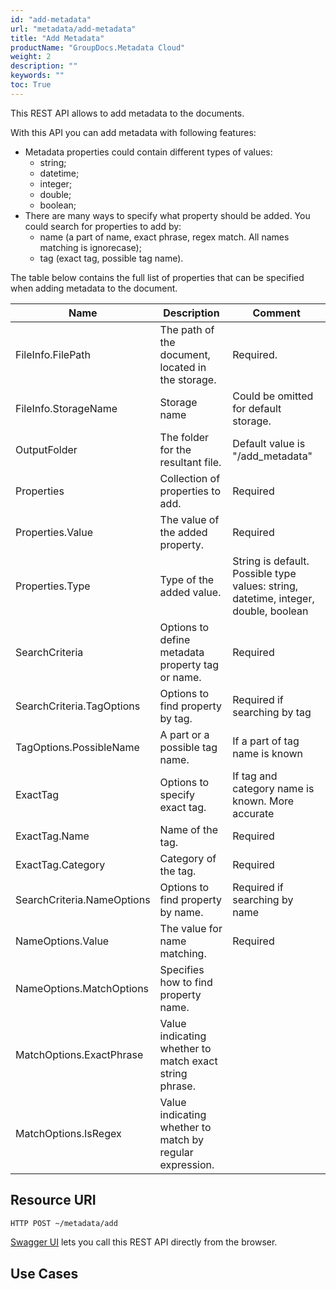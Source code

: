 ```yaml
---
id: "add-metadata"
url: "metadata/add-metadata"
title: "Add Metadata"
productName: "GroupDocs.Metadata Cloud"
weight: 2
description: ""
keywords: ""
toc: True
---
```


This REST API allows to add metadata to the documents.

With this API you can add metadata with following features:

* Metadata properties could contain different types of values:
  * string;
  * datetime;
  * integer;
  * double;
  * boolean;
* There are many ways to specify what property should be added. You could search for properties to add by:
  * name (a part of name, exact phrase, regex match. All names matching is ignorecase);
  * tag (exact tag, possible tag name).

The table below contains the full list of properties that can be specified when adding metadata to the document.

|Name|Description|Comment
|---|---|---
|FileInfo.FilePath|The path of the document, located in the storage. |Required.
|FileInfo.StorageName|Storage name|Could be omitted for default storage.
|OutputFolder|The folder for the resultant file.|Default value is "/add_metadata"
|Properties|Collection of properties to add.|Required
|Properties.Value|The value of the added property.|Required
|Properties.Type|Type of the added value.|String is default. Possible type values: string, datetime, integer, double, boolean
|SearchCriteria|Options to define metadata property tag or name.|Required
|SearchCriteria.TagOptions|Options to find property by tag.|Required if searching by tag
|TagOptions.PossibleName|A part or a possible tag name.|If a part of tag name is known
|ExactTag|Options to specify exact tag.|If tag and category name is known. More accurate
|ExactTag.Name|Name of the tag.|Required
|ExactTag.Category|Category of the tag.|Required
|SearchCriteria.NameOptions|Options to find property by name.|Required if searching by name
|NameOptions.Value|The value for name matching.|Required
|NameOptions.MatchOptions|Specifies how to find property name.|
|MatchOptions.ExactPhrase|Value indicating whether to match exact string phrase.|
|MatchOptions.IsRegex|Value indicating whether to match by regular expression.|

## Resource URI

```html
HTTP POST ~/metadata/add
```

[Swagger UI](https://apireference.groupdocs.cloud/metadata/#/Metadata/Add) lets you call this REST API directly from the browser.  

## Use Cases
